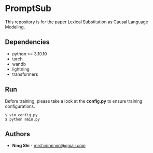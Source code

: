 # PromptSub
This repository is for the paper Lexical Substitution as Causal Language Modeling.

## Dependencies
+ python >= 3.10.10
+ torch
+ wandb
+ lightning
+ transformers

## Run
Before training, please take a look at the **config.py** to ensure training configurations.
```
$ vim config.py
$ python main.py
```

## Authors
* **Ning Shi** - mrshininnnnn@gmail.com
